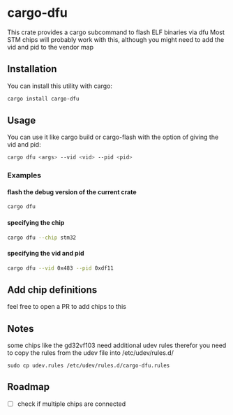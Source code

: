 # cargo-dfu

This crate provides a cargo subcommand to flash ELF binaries via dfu
Most STM chips will probably work with this, although you might need to add the vid and pid to the vendor map

## Installation

You can install this utility with cargo:

```bash
cargo install cargo-dfu
```

## Usage

You can use it like cargo build or cargo-flash with the option of giving the vid and pid:

```bash
cargo dfu <args> --vid <vid> --pid <pid>
```

### Examples

#### flash the debug version of the current crate

```bash
cargo dfu 
```

#### specifying the chip

```bash
cargo dfu --chip stm32
```

#### specifying the vid and pid

```bash
cargo dfu --vid 0x483 --pid 0xdf11
```

## Add chip definitions
feel free to open a PR to add chips to this

## Notes
some chips like the gd32vf103 need additional udev rules therefor you need to copy the rules from the udev file into /etc/udev/rules.d/
```lang=bash
sudo cp udev.rules /etc/udev/rules.d/cargo-dfu.rules
```

## Roadmap
- [ ] check if multiple chips are connected 
